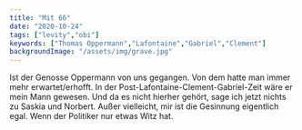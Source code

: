 ```yaml
---
title: "Mit 66"
date: "2020-10-24"
tags: ["levity","obi"]
keywords: ["Thomas Oppermann","Lafontaine","Gabriel","Clement"]
backgroundImage: "/assets/img/grave.jpg"
---
```

Ist der Genosse Oppermann von uns gegangen. Von dem hatte man immer mehr erwartet/erhofft. In der Post-Lafontaine-Clement-Gabriel-Zeit wäre er mein Mann gewesen. Und da es nicht hierher gehört, sage ich jetzt nichts zu Saskia und Norbert. Außer vielleicht, mir ist die Gesinnung eigentlich egal. Wenn der Politiker nur etwas Witz hat.